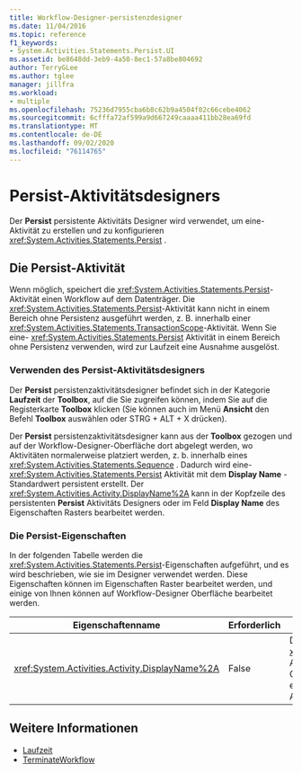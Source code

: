 ```yaml
---
title: Workflow-Designer-persistenzdesigner
ms.date: 11/04/2016
ms.topic: reference
f1_keywords:
- System.Activities.Statements.Persist.UI
ms.assetid: be8648dd-3eb9-4a50-8ec1-57a8be804692
author: TerryGLee
ms.author: tglee
manager: jillfra
ms.workload:
- multiple
ms.openlocfilehash: 75236d7955cba6b8c62b9a4504f02c66cebe4062
ms.sourcegitcommit: 6cfffa72af599a9d667249caaaa411bb28ea69fd
ms.translationtype: MT
ms.contentlocale: de-DE
ms.lasthandoff: 09/02/2020
ms.locfileid: "76114765"
---
```

# <a name="persist-activity-designer"></a>Persist-Aktivitätsdesigners

Der **Persist** persistente Aktivitäts Designer wird verwendet, um eine-Aktivität zu erstellen und zu konfigurieren <xref:System.Activities.Statements.Persist> .

## <a name="the-persist-activity"></a>Die Persist-Aktivität

Wenn möglich, speichert die <xref:System.Activities.Statements.Persist>-Aktivität einen Workflow auf dem Datenträger. Die <xref:System.Activities.Statements.Persist>-Aktivität kann nicht in einem Bereich ohne Persistenz ausgeführt werden, z. B. innerhalb einer <xref:System.Activities.Statements.TransactionScope>-Aktivität. Wenn Sie eine- <xref:System.Activities.Statements.Persist> Aktivität in einem Bereich ohne Persistenz verwenden, wird zur Laufzeit eine Ausnahme ausgelöst.

### <a name="using-the-persist-activity-designer"></a>Verwenden des Persist-Aktivitätsdesigners

Der **Persist** persistenzaktivitätsdesigner befindet sich in der Kategorie **Laufzeit** der **Toolbox**, auf die Sie zugreifen können, indem Sie auf die Registerkarte **Toolbox** klicken (Sie können auch im Menü **Ansicht** den Befehl **Toolbox** auswählen oder STRG + ALT + X drücken).

Der **Persist** persistenzaktivitätsdesigner kann aus der **Toolbox** gezogen und auf der Workflow-Designer-Oberfläche dort abgelegt werden, wo Aktivitäten normalerweise platziert werden, z. b. innerhalb eines <xref:System.Activities.Statements.Sequence> . Dadurch wird eine- <xref:System.Activities.Statements.Persist> Aktivität mit dem **Display Name** -Standardwert persistent erstellt. Der <xref:System.Activities.Activity.DisplayName%2A> kann in der Kopfzeile des persistenten **Persist** Aktivitäts Designers oder im Feld **Display Name** des Eigenschaften Rasters bearbeitet werden.

### <a name="the-persist-properties"></a>Die Persist-Eigenschaften

In der folgenden Tabelle werden die <xref:System.Activities.Statements.Persist>-Eigenschaften aufgeführt, und es wird beschrieben, wie sie im Designer verwendet werden. Diese Eigenschaften können im Eigenschaften Raster bearbeitet werden, und einige von Ihnen können auf Workflow-Designer Oberfläche bearbeitet werden.

|Eigenschaftenname|Erforderlich|Verwendung|
|-|--------------|-|
|<xref:System.Activities.Activity.DisplayName%2A>|False|Der Anzeigename der <xref:System.Activities.Statements.Persist>-Aktivität. Der Standardwert lautet Persist. Obwohl der Anzeigename nicht unbedingt erforderlich ist, wird empfohlen, einen Anzeigenamen zu verwenden.|

## <a name="see-also"></a>Weitere Informationen

- [Laufzeit](../workflow-designer/runtime-activity-designers.md)
- [TerminateWorkflow](../workflow-designer/terminateworkflow-activity-designer.md)
